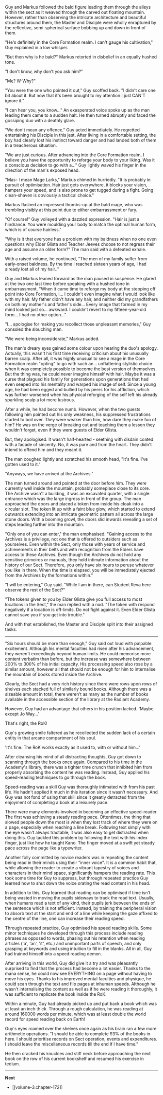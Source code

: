 
Guy and Markus followed the bald figure leading them through the alleys within the sect as it weaved through the carved out floating mountain. However, rather than observing the intricate architecture and beautiful structures around them, the Master and Disciple were wholly enraptured by the reflective, semi-spherical surface bobbing up and down in front of them.

"He's definitely in the Core Formation realm. I can't gauge his cultivation," Guy explained in a low whisper.

"But then why is he bald?" Markus retorted in disbelief in an equally hushed tone.

"I don't know, why don't you ask him?"

"Me? W-Why?"

"You were the one who pointed it out," Guy scoffed back. "I didn't care one bit about it. But now that it's been brought to my attention I just CAN'T ignore it."

"I can hear you, you know..." An exasperated voice spoke up as the man leading them came to a sudden halt. He then turned abruptly and faced the gossiping duo with a deathly glare.

"We don't mean any offence," Guy acted immediately. He regretted entertaining his Disciple in this jest. After living in a comfortable setting, the boy had clearly lost his instinct toward danger and had landed both of them in a treacherous situation.

"We are just curious. After advancing into the Core Formation realm, I believe you have the opportunity to reforge your body to your liking. Was it a conscious decision to go with a..." Guy lightly waved his finger in the direction of the man's exposed head.

"Mas- I mean Mage Larks," Markus chimed in hurriedly. "It is probably in pursuit of optimisation. Hair just gets everywhere, it blocks your vision, hampers your speed, and is also prone to get tugged during a fight. Going clean-shaven is obviously a tactical choice."

Markus flashed an impressed thumbs-up at the bald mage, who was trembling visibly at this point due to either embarrassment or fury.

"Of course!" Guy volleyed with a dazzled expression. "Hair is just a hindrance. You were moulding your body to match the optimal human form, which is of course hairless."

"Why is it that everyone has a problem with my baldness when no one even questions why Elder Glista and Teacher Jeeves choose to not regress their age and assume an older form?" The man said with a defeated exhale.

With a raised volume, he continued, "The men of my family suffer from early-onset baldness. By the time I reached sixteen years of age, I had already lost all of my hair.."

Guy and Markus leaned forward as the man paused in suspense. He glared at the two one last time before speaking with a hushed tone in embarrassment, "When it came time to reforge my body at the stepping off point into Core Formation, I... I couldn't even imagine what I would look like with my hair. My father didn't have any hair, and neither did my grandfathers on both my mother's and father's side... Every image that formed in my mind looked just so... awkward. I couldn't revert to my fifteen-year-old form... I had no other option..."

"I... apologise for making you recollect those unpleasant memories," Guy consoled the slouching man.

"We were being inconsiderate," Markus added.

The man's dreary eyes gained some colour upon hearing the duo's apology. Actually, this wasn't his first time receiving criticism about his unusually barren scalp. After all, it was highly unusual to see a mage in the Core Formation realm "opting" to go with such an... unflattering stylistic choice when it was completely possible to become the best version of themselves. But the thing was, he could never imagine himself with hair. Maybe it was a curse that plagued his family for generations upon generations that had even seeped into his mentality and warped his image of self. Since a young age, he had been egged and bullied by his peers for his affliction, which was further worsened when his physical reforging of the self left his already sparkling scalp a lot more lustrous.

After a while, he had become numb. However, when the two guests following him pointed out his only weakness, his suppressed frustrations started to boil over. They were weaker than him, how dare they make fun of him? He was on the verge of breaking out and teaching them a lesson they wouldn't forget, even if they were guests of Elder Glista.

But, they apologised. It wasn't half-hearted - seething with disdain coated with a facade of sincerity. No, it was pure and from the heart. They didn't intend to offend him and they meant it.

The man coughed lightly and scratched his smooth head, "It's fine. I've gotten used to it."

"Anyways, we have arrived at the Archives."

The man turned around and pointed at the door before him. They were currently well inside the mountain, probably someplace close to its core. The Archive wasn't a building, it was an excavated quarter, with a single entrance which was the large ingress in front of the group. The man approached the doors and placed a token from inside his cloak into a circular slot. The token lit up with a faint blue glow, which started to extend outwards extending into an intricate geometric pattern all across the large stone doors. With a booming growl, the doors slid inwards revealing a set of steps leading further into the mountain.

"Only one of you can enter," the man emphasised. "Gaining access to the Archives is a privilege, not one that is offered to outsiders such as yourselves. Even within the Sect, only those with years of service and achievements in their belts and with recognition from the Elders have access to these Archives. Even though the Archives do not hold any sensitive grimoires or manuals, they hold intimate information about the history of our Sect. Therefore, you only have six hours to peruse whatever you like in there. When the time is elapsed, you will be immediately ejected from the Archives by the formations within."

"I will be entering," Guy said. "While I am in there, can Student Reva here observe the rest of the Sect?"

"The tokens given to you by Elder Glista give you full access to most locations in the Sect," the man replied with a nod. "The token with respond negatively if a location is off-limits. Do not fight against it. Even Elder Glista cannot save you if you get into trouble."

And with that established, the Master and Disciple split into their assigned tasks.

____

"Six hours should be more than enough," Guy said out loud with palpable excitement. Although his mental faculties had risen after his advancement, they weren't exceedingly beyond human limits. He could memorise more content verbatim than before, but the increase was somewhere between 200% to 300% of his initial capacity. His processing speed also rose by a similar amount, however all that should not be enough for him to internalise the mountain of books stored inside the Archive.

Clearly, the Sect had a very rich history since there were rows upon rows of shelves each stacked full of similarly bound books. Although there was a sizeable amount in total, there weren't as many as the number of books available in the accessible section of the library at the Radiant Academy.

However, Guy had an advantage that others in his position lacked. 'Maybe except Jo Way...'

That's right, the RoK!

Guy's growing smile faltered as he recollected the sudden lack of a certain entity in that arcane compartment of his soul.

'It's fine. The RoK works exactly as it used to, with or without him...'

After cleansing his mind of all distracting thoughts, Guy got down to scanning through the books once again. Compared to his time in the Academy's library, there was a tighter time crunch that inhibited him from properly absorbing the content he was reading. Instead, Guy applied his speed-reading techniques to go through the book.

Speed-reading was a skill Guy was thoroughly intimated with from his past life. He hadn't applied it much in this iteration since it wasn't necessary. And Guy was not fond of using that skill since it greatly detracted from the enjoyment of completing a book at a leisurely pace.

There were many elements involved in becoming an effective speed-reader. The first was achieving a steady reading pace. Oftentimes, the thing that slowed people down the most is when they lost track of where they were on a page, especially when reaching a line break. Following text simply with the eye wasn't always tractable, it was also easy to get distracted when doing this. Guy tackled this problem by following the text with his index finger, just like how he taught Kano. The finger moved at a swift yet steady pace across the page like a typewriter.

Another folly committed by novice readers was in repeating the content being read in their minds using their "inner voice". It is a common habit that, while allowing the reader to create a vibrant tapestry of voices and characters in their mind space, significantly hampers the reading rate. This took some time for Guy to suppress, but through repeated practice Guy learned how to shut down the voice orating the read content in his head.

In addition to this, Guy learned that reading can be optimised if time isn't being wasted in moving the pupils sideways to track the read text. Usually, when humans read a text of any kind, their pupils jerk between the ends of the sentence which is not efficient. Instead, by training the peripheral vision to absorb text at the start and end of a line while keeping the gaze affixed to the centre of the line, one can increase their reading speed.

Through repeated practice, Guy optimised his speed reading skills. Some minor techniques he developed through this process include reading phrases as opposed to words, phasing out his retention when reading articles ('a', 'an', 'it', etc.) and unimportant parts of speech, and only grasping at keywords and using intuition to fill in the blanks. All in all, Guy had trained himself into a speed reading demon.

After arriving in this world, Guy did give it a try and was pleasantly surprised to find that the process had become a lot easier. Thanks to the mana sense, he could now see EVERYTHING on a page without having to move his eyes. Thanks to his improved mental faculties and physique, he could scan through the text and flip pages at inhuman speeds. Although he wasn't internalising the content as well as if he were reading it thoroughly, it was sufficient to replicate the book inside the RoK.

Within a minute, Guy had already picked up and put back a book which was at least an inch thick. Through a rough calculation, he was reading at around 160000 words per minute, which was at least double the world record for speed reading back on Earth!

Guy's eyes roamed over the shelves once again as his brain ran a few more arithmetic operations. "I should be able to complete 93% of the books in here. I should prioritise records on Sect operation, events and expenditures. I should leave the miscellaneous records till the end if I have time."

He then cracked his knuckles and stiff neck before approaching the next book on the row of his current bookshelf and resumed his exercise in tedium.

____

**Next**
* [[volume-3.chapter-172]]